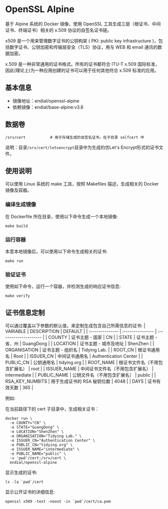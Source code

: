 # OpenSSL Alpine
基于 Alpine 系统的 Docker 镜像，使用 OpenSSL 工具生成三层（根证书、中间证书、终端证书）相关的 x.509 协议的自签名证书链。

x509 是一个用来管理数字证书的公钥构架 ( PKI: public key infrastructure )，包括数字证书、公钥加密和传输层安全（TLS）协议，用与 WEB 和 email 通讯的数据加密。

x.509 是一种非常通用的证书格式。所有的证书都符合 ITU-T x.509 国际标准，因此(理论上)为一种应用创建的证书可以用于任何其他符合 x.509 标准的应用。



## 基本信息
* 镜像地址：endial/openssl-alpine
* 依赖镜像：endial/base-alpine:v3.6




## 数据卷
```
/srv/cert			# 用于存储生成的自签名证书，在子目录 selfcert 中
```

说明：目录`/srv/cert/letsencrypt`目录中为生成的仿Let's Encrypt形式的证书文件。



## 使用说明
可以使用 Linux 系统的 make 工具，按照 Makefiles 描述，生成相关的 Docker 镜像及容器。

### 编译生成镜像
在 Dockerfile 所在目录，使用以下命令生成一个本地镜像:
```
make build
```

### 运行容器
本意本地镜像后，可以使用以下命令生成相关的证书:
```
make run
```

### 验证证书
使用如下命令，运行一个容器，并检测生成的响应证书信息:
```
make verify
```



## 证书信息定制
可以通过覆盖以下参数的默认值，来定制生成包含自己所需信息的证书:
| VARIABLE        | DESCRIPTION      | DEFAULT               |
| :-------------- | :--------------- | :-------------------- |
| COUNTY          | 证书主题 - 国家        | CN                    |
| STATE           | 证书主题 - 省、州       | GuangDong             |
| LOCATION        | 证书主题 - 城市及地址     | ShenZhen              |
| ORGANISATION    | 证书主题 - 组织名       | Tidying Lab.          |
| ROOT_CN         | 根证书通用名           | Root                  |
| ISSUER_CN       | 中间证书通用名          | Authentication Center |
| PUBLIC_CN       | 公钥通用名            | tidying.org           |
| ROOT_NAME       | 根证书文件名（不用包含扩展名）  | root                  |
| ISSUER_NAME     | 中间证书文件名（不用包含扩展名） | intermediate          |
| PUBLIC_NAME     | 公钥文件名（不用包含扩展名）   | public                |
| RSA_KEY_NUMBITS | 用于生成证书的 RSA 秘钥位数 | 4048                  |
| DAYS            | 证书有效天数           | 365                   |

例如:

在当前路径下的 cert 子目录中，生成相关证书：
```
docker run \
  -e COUNTY="CN" \
  -e STATE="GuangDong" \
  -e LOCATION="ShenZhen" \
  -e ORGANISATION="Tidying Lab." \
  -e ISSUER_CN="Authentication Center" \
  -e PUBLIC_CN="tidying.org" \
  -e ISSUER_NAME="intermediate" \
  -e PUBLIC_NAME="public" \
  -v 'pwd'/cert:/srv/cert \
  endial/openssl-alpine
```

显示生成的证书:
```
ls -la `pwd`/cert
```

显示公开证书的详细信息:
```
openssl x509 -text -noout -in `pwd`/cert/ca.pem
```
